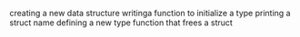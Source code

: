 creating a new data structure
writinga function to initialize a type
printing a struct name
defining a new type
function that frees a struct
